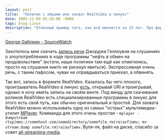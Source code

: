 ```yaml
---
layout: post
title:  "Политик с яйцами или захват RealVideo в линукс"
date: 2005-11-09 05:26:00 -0000
tags: blog Linux
description: "Отличный пример того, как всё меняется за 15 лет. Про формат RealVideo никто уже и не вспомнит, всё заменил Youtube. Моё отношение к политикам, которых вызвали для дачи объяснений, а они нападают поменялось кардинально. Я бы подозервал, что у него может быть рыльце в пуху."
---
```


[George Galloway - SourceWatch](http://www.sourcewatch.org/index.php?title=George_Galloway)

Захотелось мне скачать [запись речи](rtsp://video.webcastcenter.com/srs_g2/govtaff051705.rm) Джорджа Геллоувэя на слушаниях о злоупотреблениях в ходе программы "нефть в обмен на продовольствие" (кстати, наши политики там ещё как отметились, просто на слушания никто не рискнул явиться). Экспрессивная очень речь, с таким пафосом, чувак не оправдываться приехал, а обвинять.

Так вот, запись в формате RealVideo. Казалось бы чего плохого, проигрыватель RealVideo в линукс [есть](http://www.real.com/), открывай URI и проигрывай, однако я хочу иметь запись на своём винте. Под винду для скачивания роликов RealVideo есть специализированные программы в линукс для этого есть свой путь, как обычно оригинальный и простой. Для захвата RealVideo можно использовать одну из самых "острых" мультимедиа-утилит [MPlayer](http://www.mplayerhq.hu/). Комманда для этого очень простая -  `mplayer -dumpstream rtsp|mms://somehost.com/somedirectory/somefile.rm|ra|asf|wmv; mv stream.dump somefile.rm|ra|asf|wmv`. Вуля-ля, файл на диске, спасибо за совет [all-streaming-media](http://all-streaming-media.com/record-video-stream/record-streaming-video-windows-media-and-real-video.htm).